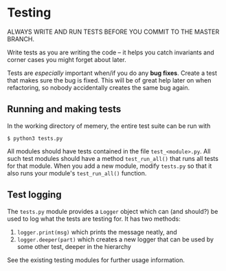 Testing
=======

ALWAYS WRITE AND RUN TESTS BEFORE YOU COMMIT TO THE MASTER BRANCH.

Write tests as you are writing the code – it helps you catch invariants and
corner cases you might forget about later.

Tests are *especially* important when/if you do any **bug fixes**. Create a
test that makes sure the bug is fixed. This will be of great help later on when
refactoring, so nobody accidentally creates the same bug again.


Running and making tests
------------------------

In the working directory of memery, the entire test suite can be run with

    $ python3 tests.py

All modules should have tests contained in the file `test_<module>.py`. All
such test modules should have a method `test_run_all()` that runs all tests for
that module. When you add a new module, modify `tests.py` so that it also runs your
module's `test_run_all()` function.


Test logging
------------

The `tests.py` module provides a `Logger` object which can (and should?) be
used to log what the tests are testing for. It has two methods:

 1. `logger.print(msg)` which prints the message neatly, and
 2. `logger.deeper(part)` which creates a new logger that can be used by some
    other test, deeper in the hierarchy

See the existing testing modules for further usage information.

